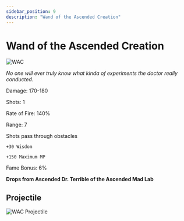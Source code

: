 ```yaml
---
sidebar_position: 9
description: "Wand of the Ascended Creation"
---
```


# Wand of the Ascended Creation

![WAC](https://vwiki.valorserver.com/api/item/picture/wand%20of%20the%20ascended%20creation)

<i>No one will ever truly know what kinda of experiments the doctor really conducted.</i>

Damage: 170-180

Shots: 1

Rate of Fire: 140%

Range: 7

Shots pass through obstacles

    +30 Wisdom
    
    +150 Maximum MP

Fame Bonus: 6%

**Drops from Ascended Dr. Terrible of the Ascended Mad Lab**

## Projectile

![WAC Projectile](https://cdn.discordapp.com/attachments/953134990428868629/997626727335460915/wandoftheascendedcreation.gif)
